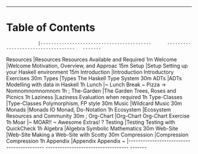 ----

# Table of Contents

<div id="toc" class="important">

<!-- Note: This is a special file that determines the order of the chapters                  -->
<!--       The lefthand column refers to the filename of the chapter in 'resources/markdown' -->
<!--       This column is removed before the markdown is processed for the table of contents -->
<!--       ';' is a comment                                                                  -->

                |------------------------------------------      -----------------------------------   -------
Resources       |[Resources](#required-resources)                Resources Available and Required      1m
Welcome         |[Welcome](#welcome)                             Motivation, Overview, and Approac     15m
Setup           |[Setup](#setup)                                 Setting up your Haskell environment   15m
Introduction    |[Introduction](#introduction)                   Introductory Exercises                30m
Types           |[Types](#types)                                 The Haskell Type System               30m
ADTs            |[ADTs](#adts-algebraic-data-types)              Modelling with data in Haskell        1h
Lunch           |[~ Lunch Break ~](#lunch-break)                 Pizza -> Nomnomnomnomnom              1h
; The-Garden    |[The Garden](#the-garden)                       Trees, Roses and Picnics              1h
Laziness        |[Laziness](#laziness)                           Evaluation when required              1h
Type-Classes    |[Type-Classes](#typeclasses)                    Polymorphism, FP style                30m
Music           |[Wildcard](#music)                              Music                                 30m
Monads          |[Monads](#monads)                               IO Monad, Do-Notation                 1h
Ecosystem       |[Ecosystem](#ecosystem)                         Resources and Community               30m
; Org-Chart     |[Org-Chart](#org-chart)                         Org-Chart Exercise                    1h
Moar            |[~ MOAR!! ~](#moar)                             Awesome Extras!                       ?
Testing         |[Testing](#testing)                             Testing with QuickCheck               1h
Algebra         |[Algebra](#symbolic-differentiation)            Symbolic Mathematics                  30m
Web-Site        |[Web-Site](#website)                            Making a Web-Site with Scotty         30m
Compression     |[Compression](#compression)                     Compression                           1h
Appendix        |[Appendix](#appendix)                           Appendix                              ~
                |------------------------------------------      -----------------------------------   -------

</div>
